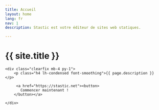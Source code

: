 ```yaml
---
title: Accueil
layout: home
lang: fr
nav: 1
description: Stastic est votre éditeur de sites web statiques.

---
```

<div class="container mx-auto px-2 mt-4 mb-2 clearfix header-text">
	<h1 class="h0 inline-block py-2 mt-4 header-title">{{ site.title }}</h1>

	<div class="clearfix mb-4 py-1">
		<p class="h4 lh-condensed font-smoothing">{{ page.description }}</p>
<!--		<div class="col-1 sm-width-full border-top-thick">
		</div>
-->
         <a href="https://stastic.net"><button>
           Commencer maintenant !
        </button></a>

	</div>

</div>
